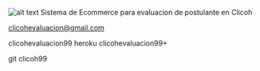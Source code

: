 ![alt text](https://play-lh.googleusercontent.com/jUVC_febXM8dxgLuhOkvT4acVl7x6pYngNtEHkCnWeSBQRNPcTon4YOSiixjsOlt4EQ)
Sistema de Ecommerce para evaluacion de 
postulante en Clicoh

clicohevaluacion@gmail.com

clicohevaluacion99
heroku
clicohevaluacion99+

git
clicoh99